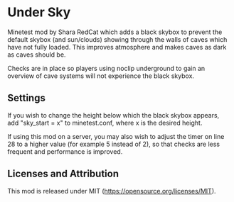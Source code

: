 Under Sky
=========

Minetest mod by Shara RedCat which adds a black skybox to prevent the default skybox (and sun/clouds) showing through the walls of caves which have not fully loaded. This improves atmosphere and makes caves as dark as caves should be.

Checks are in place so players using noclip underground to gain an overview of cave systems will not experience the black skybox.


Settings
--------

If you wish to change the height below which the black skybox appears, add "sky_start = x" to minetest.conf, where x is the desired height.

If using this mod on a server, you may also wish to adjust the timer on line 28 to a higher value (for example 5 instead of 2), so that checks are less frequent and performance is improved. 


Licenses and Attribution 
-----------------------

This mod is released under MIT (https://opensource.org/licenses/MIT). 
